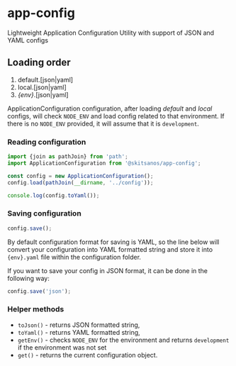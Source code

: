 # app-config

Lightweight Application Configuration Utility with support of JSON and YAML configs

## Loading order

1. default.[json|yaml]
2. local.[json|yaml]
3. _{env}_.[json|yaml]

ApplicationConfiguration configuration, after loading _default_ and _local_ configs, will check `NODE_ENV` and load config related to that environment. If there is no `NODE_ENV` provided, it will assume that it is `development`.

### Reading configuration 
```ts
import {join as pathJoin} from 'path';
import ApplicationConfiguration from '@skitsanos/app-config';

const config = new ApplicationConfiguration();
config.load(pathJoin(__dirname, '../config'));

console.log(config.toYaml());
```

### Saving configuration

```ts
config.save();
```

By default configuration format for saving is YAML, so the line below will convert your configuration into YAML formatted string and store it into `{env}.yaml` file within the configuration folder.

If you want to save your config in JSON format, it can be done in the following way:

```ts
config.save('json');
```

### Helper methods

- `toJson()` - returns JSON formatted string,
- `toYaml()` - returns YAML formatted string,
- `getEnv()` - checks `NODE_ENV` for the environment and returns `development` if the environment was not set
- `get()` - returns the current configuration object.